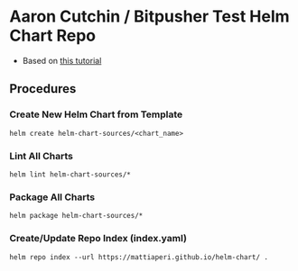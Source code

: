 # Aaron Cutchin / Bitpusher Test Helm Chart Repo

* Based on [this tutorial](https://medium.com/@mattiaperi/create-a-public-helm-chart-repository-with-github-pages-49b180dbb417)

##  Procedures

### Create New Helm Chart from Template

    helm create helm-chart-sources/<chart_name>

### Lint All Charts

    helm lint helm-chart-sources/*

### Package All Charts

    helm package helm-chart-sources/*

### Create/Update Repo Index (index.yaml)

    helm repo index --url https://mattiaperi.github.io/helm-chart/ .


